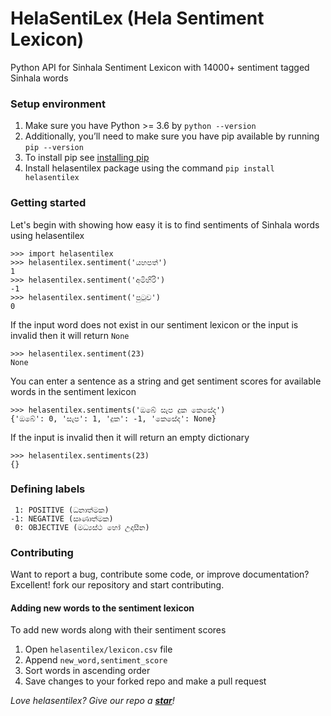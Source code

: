 # HelaSentiLex (Hela Sentiment Lexicon)
Python API for Sinhala Sentiment Lexicon with 14000+ sentiment tagged Sinhala words

### Setup environment
1. Make sure you have Python >= 3.6 by `python --version`
2. Additionally, you’ll need to make sure you have pip available by running `pip --version`
3. To install pip see [installing pip](https://pip.pypa.io/en/stable/installing/)
4. Install helasentilex package using the command `pip install helasentilex`

### Getting started
Let's begin with showing how easy it is to find sentiments of Sinhala words using helasentilex
```
>>> import helasentilex
>>> helasentilex.sentiment('යහපත්')
1
>>> helasentilex.sentiment('අමිහිරි')
-1
>>> helasentilex.sentiment('පුටුව')
0
```

If the input word does not exist in our sentiment lexicon or the input is invalid then it will return `None`
```
>>> helasentilex.sentiment(23)
None
```

You can enter a sentence as a string and get sentiment scores for available words in the sentiment lexicon
```
>>> helasentilex.sentiments('ඔබේ සැප දුක කෙසේද')
{'ඔබේ': 0, 'සැප': 1, 'දුක': -1, 'කෙසේද': None}
```

If the input is invalid then it will return an empty dictionary
```
>>> helasentilex.sentiments(23)
{}
```

### Defining labels
```
 1: POSITIVE (ධනාත්මක)
-1: NEGATIVE (ඍණාත්මක)
 0: OBJECTIVE (මධ්‍යස්ථ හෝ උදාසීන)
```


### Contributing
Want to report a bug, contribute some code, or improve documentation? Excellent! fork our repository and start 
contributing.

#### Adding new words to the sentiment lexicon
To add new words along with their sentiment scores 

1. Open `helasentilex/lexicon.csv` file
2. Append `new_word,sentiment_score`
3. Sort words in ascending order
4. Save changes to your forked repo and make a pull request

_Love helasentilex? Give our repo a **[star](https://github.com/BrainstormersLK/helasentilex)**!_
